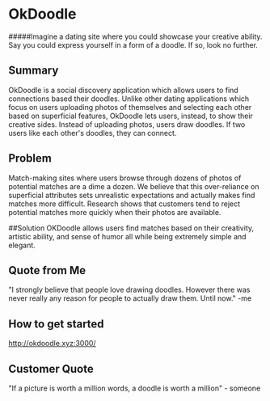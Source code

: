 # OkDoodle

#####Imagine a dating site where you could showcase your creative ability. Say you could express yourself in a form of a doodle. If so, look no further.

## Summary
OkDoodle is a social discovery application which allows users to find connections based their doodles. Unlike other dating applications which focus on users uploading photos of themselves and selecting each other based on superficial features, OkDoodle lets users, instead, to show their creative sides. Instead of uploading photos, users draw doodles. If two users like each other's doodles, they can connect. 

## Problem
Match-making sites where users browse through dozens of photos of potential matches are a dime a dozen. We believe that this over-reliance on superficial attributes sets unrealistic expectations and actually makes find matches more difficult. Research shows that customers tend to reject potential matches more quickly when their photos are available.

##Solution
OKDoodle allows users find matches based on their creativity, artistic ability, and sense of humor all while being extremely simple and elegant. 


## Quote from Me
"I strongly believe that people love drawing doodles. However there was never really any reason for people to actually draw them. Until now."  -me

## How to get started
http://okdoodle.xyz:3000/

## Customer Quote
"If a picture is worth a million words, a doodle is worth a million" - someone

